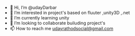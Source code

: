 - 👋 Hi, I’m @udayDarbar
- 👀 I’m interested in project's based on fluuter ,unity3D ,.net
- 🌱 I’m currently learning unity
- 💞️ I’m looking to collaborate  builuding project's
- 📫 How to reach me udayrathodsocial@gmail.com

<!---
udayDarbar/udayDarbar is a ✨ special ✨ repository because its `README.md` (this file) appears on your GitHub profile.
You can click the Preview link to take a look at your changes.
--->
